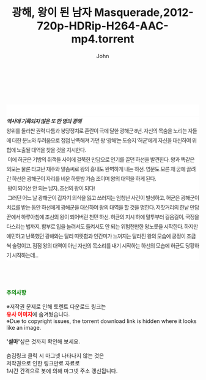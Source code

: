 ﻿---
layout: post
title:  "광해, 왕이 된 남자 Masquerade,2012-720p-HDRip-H264-AAC-mp4.torrent"
author: John
categories: [ 영화 ]
tags: [  ]
image:  
description: "광해, 왕이 된 남자 Masquerade,2012-720p-HDRip-H264-AAC-mp4 torrent 정보 공유"
toc: true
toc_sticky: true
---

<br>
<div class="view-img">
<a class="view_image" href="https://www.torrentmobile61.com/bbs/view_image.php?fn=%2Fdata%2Ffile%2Fmovie%2F3735182707_yR6lWBK7_dc360233ba00a2d7339a0fcb45ae415a626e6a36.jpg" target="_blank"><img alt="" class="img-tag" content="https://www.torrentmobile61.com/data/file/movie/3735182707_yR6lWBK7_dc360233ba00a2d7339a0fcb45ae415a626e6a36.jpg" itemprop="image" src="https://www.torrentmobile61.com/data/file/movie/3735182707_yR6lWBK7_dc360233ba00a2d7339a0fcb45ae415a626e6a36.jpg"/></a><a class="view_image" href="https://www.torrentmobile61.com/bbs/view_image.php?fn=%2Fdata%2Ffile%2Fmovie%2F3735182707_d5nYCjPh_0e7cb802fb4d5aadc381087dd8f6174d1fa0c50f.jpg" target="_blank"><img alt="" class="img-tag" content="https://www.torrentmobile61.com/data/file/movie/3735182707_d5nYCjPh_0e7cb802fb4d5aadc381087dd8f6174d1fa0c50f.jpg" itemprop="image" src="https://www.torrentmobile61.com/data/file/movie/3735182707_d5nYCjPh_0e7cb802fb4d5aadc381087dd8f6174d1fa0c50f.jpg"/></a></div><div class="view-content" itemprop="description">
<p><br/></p><div class="title_area" style="margin:0px 0px 9px;padding:0px;list-style:none;font-size:12px;font-family:'나눔고딕', NanumGothic, '돋움', Dotum, Helvetica, 'AppleSDGothicNeo-Medium', AppleGothic, sans-serif;height:30px;float:none;background-color:rgb(255,255,255);"><h4 class="h_story" style="margin:5px 10px 0px 0px;padding:0px;list-style:none;font-size:12px;font-family:'돋움', sans-serif;height:18px;width:49px;background:url(&quot;https://ssl.pstatic.net/static/movie/2020/10/h_tx_sp5.png&quot;) no-repeat 0px -17px;float:left;"><strong class="blind" style="margin:0px;padding:0px;list-style:none;font-size:0px;font-family:inherit;color:inherit;width:1px;height:1px;line-height:0;">줄거리</strong></h4></div><h5 class="h_tx_story" style="margin:-7px 0px 1px;padding:0px;list-style:none;font-size:14px;font-family:'나눔고딕', NanumGothic, Helvetica, sans-serif;color:rgb(51,51,51);background-image:url(&quot;https://ssl.pstatic.net/static/movie/2014/01/blank.gif&quot;);letter-spacing:-1px;line-height:25px;background-color:rgb(255,255,255);">역사에 기록되지 않은 또 한 명의 광해</h5><p class="con_tx" style="margin-top:-1px;margin-bottom:-6px;list-style:none;font-size:14px;font-family:'나눔고딕', NanumGothic, '돋움', Dotum, Helvetica, 'AppleSDGothicNeo-Medium', AppleGothic, sans-serif;color:rgb(51,51,51);background-image:url(&quot;https://ssl.pstatic.net/static/movie/2014/01/blank.gif&quot;);letter-spacing:-1px;line-height:25px;background-color:rgb(255,255,255);">왕위를 둘러싼 권력 다툼과 붕당정치로 혼란이 극에 달한 광해군 8년. 자신의 목숨을 노리는 자들에 대한 분노와 두려움으로 점점 난폭해져 가던 왕 ‘광해’는 도승지 ‘허균’에게 자신을 대신하여 위협에 노출될 대역을 찾을 것을 지시한다.<br style="list-style:none;font-size:12px;font-family:'돋움', sans-serif;color:rgb(0,0,0);"/> 이에 허균은 기방의 취객들 사이에 걸쭉한 만담으로 인기를 끌던 하선을 발견한다. 왕과 똑같은 외모는 물론 타고난 재주와 말솜씨로 왕의 흉내도 완벽하게 내는 하선. 영문도 모른 채 궁에 끌려간 하선은 광해군이 자리를 비운 하룻밤 가슴 조이며 왕의 대역을 하게 된다.<br style="list-style:none;font-size:12px;font-family:'돋움', sans-serif;color:rgb(0,0,0);"/> 왕이 되어선 안 되는 남자, 조선의 왕이 되다!<br style="list-style:none;font-size:12px;font-family:'돋움', sans-serif;color:rgb(0,0,0);"/> 그러던 어느 날 광해군이 갑자기 의식을 잃고 쓰러지는 엄청난 사건이 발생하고, 허균은 광해군이 치료를 받는 동안 하선에게 광해군을 대신하여 왕의 대역을 할 것을 명한다. 저잣거리의 한낱 만담꾼에서 하루아침에 조선의 왕이 되어버린 천민 하선. 허균의 지시 하에 말투부터 걸음걸이, 국정을 다스리는 법까지, 함부로 입을 놀려서도 들켜서도 안 되는 위험천만한 왕노릇을 시작한다. 하지만 예민하고 난폭했던 광해와는 달리 따뜻함과 인간미가 느껴지는 달라진 왕의 모습에 궁정이 조금씩 술렁이고, 점점 왕의 대역이 아닌 자신의 목소리를 내기 시작하는 하선의 모습에 허균도 당황하기 시작하는데...</p> </div>
    
<br><br><br>
<p data-ke-size="size16"><b><span style="color: green;">주의사항</span></b><br /><br />※저작권 문제로 인해 토렌트 다운로드 링크는<br /><b><span style="color: red;">유사 이미지</span></b>에 숨겨뒀습니다.<br />※Due to copyright issues, the torrent download link is hidden where it looks like an image.<br /><br /><b>'설마'</b>싶은 것까지 확인해 보세요.<br /><br />숨김링크 클릭 시 마그넷 나타나지 않는 것은<br />저작권으로 인한 링크만료 자료로<br />1시간 간격으로 봇에 의해 마그넷 주소 갱신됩니다.</p>
